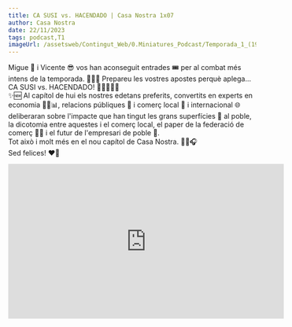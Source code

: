 ```yaml
---
title: CA SUSI vs. HACENDADO | Casa Nostra 1x07
author: Casa Nostra
date: 22/11/2023
tags: podcast,T1
imageUrl: /assetsweb/Contingut_Web/0.Miniatures_Podcast/Temporada_1_(1920x1080)/CASANOSTRA_Capíto07_1920x1080.jpg
---
```


<p>Migue 🥸 i Vicente 😎 vos han aconseguit entrades 🎟️ per al combat més intens de la temporada. 🥊👊💥
Prepareu les vostres apostes perquè aplega... CA SUSI vs. HACENDADO! 👩‍🍳🆚👨‍💼 
<br>✨🆕 Al capítol de hui els nostres edetans preferits, convertits en experts en economia 🧑‍🏫📊, relacions públiques 👔 i comerç local 📍 i internacional 🌐 deliberaran sobre l&#39;impacte que han tingut les grans superfícies 🏬 al poble, la dicotomia entre aquestes i el comerç local, el paper de la federació de comerç 🛒🏪 i el futur de l&#39;empresari de poble 😬.
<br>Tot això i molt més en el nou capítol de Casa Nostra. 🧍‍♀️🎧
<br>Sed felices! ❤️🫶</p>

<iframe width="560" height="315" src="https://www.youtube.com/embed/bInZmI4MUPs?si=wrSNUTSrERHPICPq" title="YouTube video player" frameborder="0" allow="accelerometer; autoplay; clipboard-write; encrypted-media; gyroscope; picture-in-picture; web-share" referrerpolicy="strict-origin-when-cross-origin" allowfullscreen></iframe>

